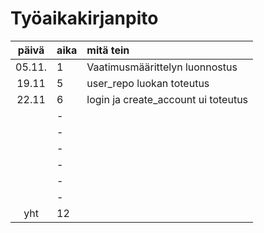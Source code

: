 # Työaikakirjanpito

| päivä | aika | mitä tein  |
| :----:|:-----| :-----|
| 05.11.| 1    | Vaatimusmäärittelyn luonnostus
| 19.11 | 5    | user_repo luokan toteutus
| 22.11 | 6    | login ja create_account ui toteutus
|       | -    | 
|       | -    | 
|       | -    | 
|       | -    | 
|       | -    | 
|       | -    | 
| yht   | 12   | | 
